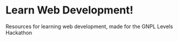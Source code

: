 # Learn Web Development!
Resources for learning web development, made for the GNPL Levels Hackathon

